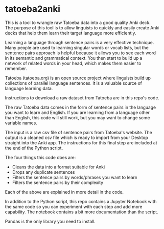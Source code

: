 # tatoeba2anki

This is a tool to wrangle raw Tatoeba data into a good quality Anki deck.
The purpose of this tool is to allow linguists to quickly and easily create Anki decks that help them learn their target language more efficiently. 

Learning a language through sentence pairs is a very effective technique. Many people are used to learning singular words or vocab lists, but the sentence pairs approach is helpful because it allows you to see each word in its semantic and grammatical context. You then start to build up a network of related words in your head, which makes them easier to remember.

Tatoeba (tatoeba.org) is an open source project where linguists build up collections of parallel language sentences. It is a valuable source of language learning data.

Instructions to download a raw dataset from Tatoeba are in this repo's code.

The raw Tatoeba data comes in the form of sentence pairs in the language you want to learn and English. 
If you are learning from a language other than English, this code will still work, but you may want to change some variable names.

The input is a raw csv file of sentence pairs from Tatoeba's website.
The output is a cleaned csv file which is ready to import from your Desktop straight into the Anki app. The instructions for this final step are included at the end of the Python script.

The four things this code does are:

- Cleans the data into a format suitable for Anki
- Drops any duplicate sentences
- Filters the sentence pairs by words/phrases you want to learn
- Filters the sentence pairs by their complexity

Each of the above are explained in more detail in the code. 

In addition to the Python script, this repo contains a Jupyter Notebook with the same code so you can experiment with each step and add more capability. The notebook contains a bit more documentation than the script. 

Pandas is the only library you need to install.
